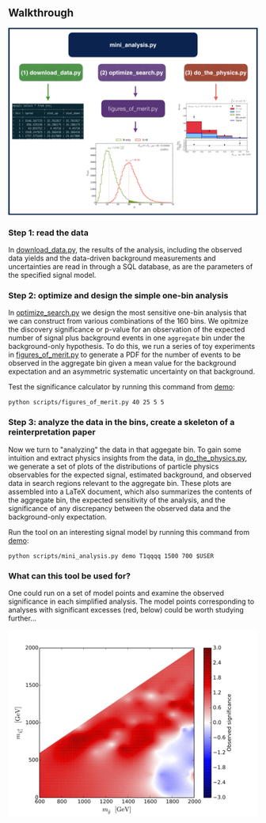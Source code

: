 ## Walkthrough

![alt_tag](../extras/flow_chart.png)


### Step 1: read the data
In [download_data.py](./download_data.py), the results of the analysis, including the observed data yields and the data-driven background measurements and uncertainties are read in through a SQL database, as are the parameters of the specified signal model.

### Step 2: optimize and design the simple one-bin analysis
In [optimize_search.py](./optimize_search.py) we design the most sensitive one-bin analysis that we can construct from various combinations of the 160 bins. We opitmize the discovery significance or p-value for an observation of the expected number of signal plus background events in one ``aggregate`` bin under the background-only hypothesis. To do this, we run a series of toy experiments in [figures_of_merit.py](./figures_of_merit.py#L35) to generate a PDF for the number of events to be observed in the aggregate bin given a mean value for the background expectation and an asymmetric systematic uncertainty on that background.

Test the significance calculator by running this command from [demo](../):

```
python scripts/figures_of_merit.py 40 25 5 5
```

### Step 3: analyze the data in the bins, create a skeleton of a reinterpretation paper
Now we turn to "analyzing" the data in that aggegate bin. To gain some intuition and extract physics insights from the data, in [do_the_physics.py](./do_the_physics.py), we generate a set of plots of the distributions of particle physics observables for the expected signal, estimated background, and observed data in search regions relevant to the aggregate bin. These plots are assembled into a LaTeX document, which also summarizes the contents of the aggregate bin, the expected sensitivity of the analysis, and the significance of any discrepancy between the observed data and the background-only expectation.

Run the tool on an interesting signal model by running this command from [demo](../):

```
python scripts/mini_analysis.py demo T1qqqq 1500 700 $USER
```

### What can this tool be used for?
One could run on a set of model points and examine the observed significance in each simplified analysis. The model points corresponding to analyses with significant excesses (red, below) could be worth studying further...

![alt_tag](../extras/obs_vs_B_sig.png)
